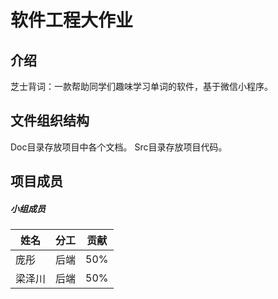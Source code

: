 # 软件工程大作业
## 介绍

芝士背词：一款帮助同学们趣味学习单词的软件，基于微信小程序。

## 文件组织结构
Doc目录存放项目中各个文档。
Src目录存放项目代码。

## 项目成员
##### 小组成员

姓名 |分工  |贡献
------------- |------------ | -------------
庞彤 | 后端 |50%
梁泽川 | 后端 |50%
